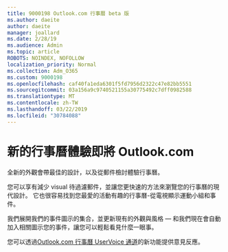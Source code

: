 ```yaml
---
title: 9000198 Outlook.com 行事曆 beta 版
ms.author: daeite
author: daeite
manager: joallard
ms.date: 2/28/19
ms.audience: Admin
ms.topic: article
ROBOTS: NOINDEX, NOFOLLOW
localization_priority: Normal
ms.collection: Adm_O365
ms.custom: 9000198
ms.openlocfilehash: caf40fa1eda6301f5fd7956d2322c47e82bb5551
ms.sourcegitcommit: 03a156a9c9740521155a30775492c7dff0982588
ms.translationtype: MT
ms.contentlocale: zh-TW
ms.lasthandoff: 03/22/2019
ms.locfileid: "30784088"
---
```

# <a name="new-calendar-experiences-coming-to-outlookcom"></a>新的行事曆體驗即將 Outlook.com

全新的外觀會帶最佳的設計，以及從郵件檢討體驗行事曆。

您可以享有減少 visual 待過濾郵件，並讓您更快速的方法來瀏覽您的行事曆的現代設計。 它也很容易找到您最愛的活動有趣的行事曆-從電視顯示運動小組和事件。

我們展開我們的事件圖示的集合，並更新現有的外觀與風格 — 和我們現在會自動加入相關圖示您的事件，讓您可以輕鬆看見什麼一眼事。

您可以透過[Outlook.com 行事曆 UserVoice 通道](https://outlook.uservoice.com/forums/601444-new-experiences-in-outlook-com?category_id=209197)的新功能提供意見反應。
